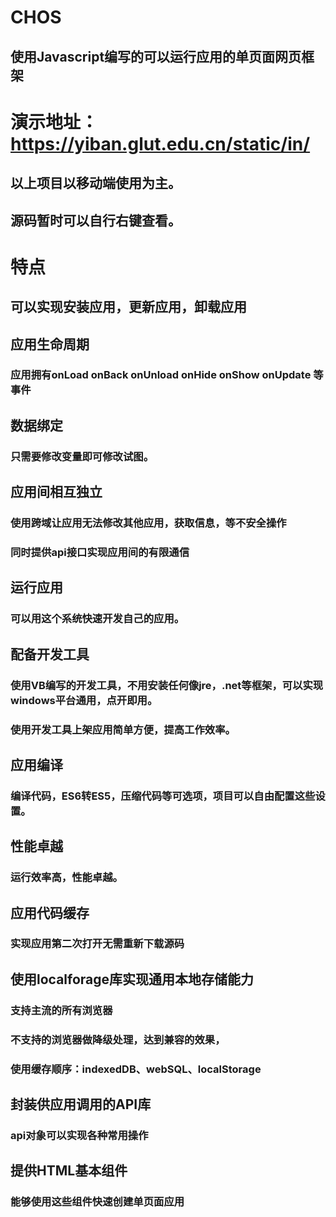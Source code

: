 # CHOS
## 使用Javascript编写的可以运行应用的单页面网页框架

# 演示地址：https://yiban.glut.edu.cn/static/in/
## 以上项目以移动端使用为主。
## 源码暂时可以自行右键查看。

# 特点
## 可以实现安装应用，更新应用，卸载应用

## 应用生命周期
### 应用拥有onLoad onBack onUnload onHide onShow onUpdate 等事件

## 数据绑定
### 只需要修改变量即可修改试图。

## 应用间相互独立
### 使用跨域让应用无法修改其他应用，获取信息，等不安全操作
### 同时提供api接口实现应用间的有限通信

## 运行应用
### 可以用这个系统快速开发自己的应用。

## 配备开发工具
### 使用VB编写的开发工具，不用安装任何像jre，.net等框架，可以实现windows平台通用，点开即用。
### 使用开发工具上架应用简单方便，提高工作效率。

## 应用编译
### 编译代码，ES6转ES5，压缩代码等可选项，项目可以自由配置这些设置。

## 性能卓越
### 运行效率高，性能卓越。

## 应用代码缓存
### 实现应用第二次打开无需重新下载源码

## 使用localforage库实现通用本地存储能力
### 支持主流的所有浏览器
### 不支持的浏览器做降级处理，达到兼容的效果，
### 使用缓存顺序：indexedDB、webSQL、localStorage

## 封装供应用调用的API库
### api对象可以实现各种常用操作

## 提供HTML基本组件
### 能够使用这些组件快速创建单页面应用



